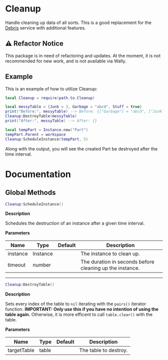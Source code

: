 # Cleanup

Handle cleaning up data of all sorts. This is a good replacement for the [Debris](https://developer.roblox.com/en-us/api-reference/class/Debris) service with additional features.

## ⚠️ Refactor Notice

This package is in need of refactoring and updates. At the moment, it is not recommended for new work, and is not available via Wally.

## Example

This is an example of how to utilize Cleanup:
```lua
local Cleanup = require(path.to.Cleanup)

local messyTable = {Junk = 3, Garbage = "abcd", Stuff = true}
print("Before:", messyTable) --> Before: {["Garbage"] = "abcd", ["Junk"] = 3, ["Stuff"] = true}
Cleanup:DestroyTable(messyTable)
print("After:", messyTable) --> After: {}

local tempPart = Instance.new("Part")
tempPart.Parent = workspace
Cleanup:ScheduleInstance(tempPart, 5)

```
Along with the output, you will see the created Part be destroyed after the time interval.

# Documentation

## Global Methods

```lua
Cleanup:ScheduleInstance()
```

**Description**

Schedules the destruction of an instance after a given time interval.

**Parameters**

| Name | Type | Default | Description |
| --- | --- | --- | --- |
| instance | Instance | | The instance to clean up. |
| timeout | number | | The duration in seconds before cleaning up the instance. |

---

```lua
Cleanup:DestroyTable()
```

**Description**

Sets every index of the table to `nil` iterating with the `pairs()` iterator function. **IMPORTANT: Only use this if you have no intention of using the table again.** Otherwise, it is more efficent to call `table.clear()` with the table.

**Parameters**

| Name | Type | Default | Description |
| --- | --- | --- | --- |
| targetTable | table | | The table to destroy. |